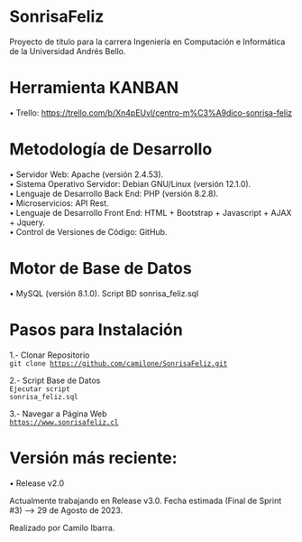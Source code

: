 # SonrisaFeliz
Proyecto de título para la carrera Ingeniería en Computación e Informática de la Universidad Andrés Bello.

# Herramienta KANBAN 
• Trello: https://trello.com/b/Xn4pEUvl/centro-m%C3%A9dico-sonrisa-feliz

# Metodología de Desarrollo
• Servidor Web: Apache (versión 2.4.53). <br>
• Sistema Operativo Servidor: Debian GNU/Linux (versión 12.1.0). <br>
• Lenguaje de Desarrollo Back End: PHP (versión 8.2.8). <br>
• Microservicios: API Rest. <br>
• Lenguaje de Desarrollo Front End: HTML + Bootstrap + Javascript + AJAX + Jquery. <br>
• Control de Versiones de Código: GitHub. <br>

# Motor de Base de Datos
• MySQL (versión 8.1.0). Script BD sonrisa_feliz.sql <br>

# Pasos para Instalación
1.- Clonar Repositorio <br>
<code>git clone https://github.com/camilone/SonrisaFeliz.git</code> <br>

2.- Script Base de Datos <br>
<code>Ejecutar script sonrisa_feliz.sql</code> <br>

3.- Navegar a Página Web <br>
<code>https://www.sonrisafeliz.cl</code> <br>

# Versión más reciente:
• Release v2.0 <br>

Actualmente trabajando en Release v3.0.
Fecha estimada (Final de Sprint #3) --> 29 de Agosto de 2023.


Realizado por Camilo Ibarra.

